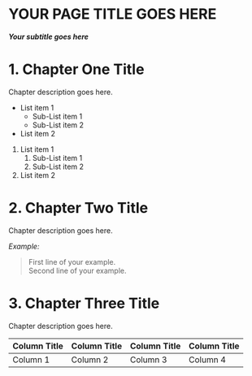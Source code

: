 <!-- The following file is to assist you in the creation of new files for the Cogent Community Project.  Please make a copy of this file and save it as your new file -->
<!-- If you have never worked with Markdown code.  This guide should help you (https://www.markdownguide.org/cheat-sheet/).  Alternatively please reach out to the Cogent Community and we can convert your Google Doc or Microsoft Word .doc to Markdown for you. -->

# YOUR PAGE TITLE GOES HERE
***Your subtitle goes here***

# 1. Chapter One Title
<p>Chapter description goes here.</p>

* List item 1
    * Sub-List item 1
    * Sub-List item 2
* List item 2

1. List item 1
    1. Sub-List item 1
    1. Sub-List item 2
1. List item 2


# 2. Chapter Two Title
<p>Chapter description goes here.</p>

*Example:*
> First line of your example.<br/>
> Second line of your example.

# 3. Chapter Three Title
<p>Chapter description goes here.</p>

| **Column Title** | **Column Title** | **Column Title** | **Column Title** |
| ----- | ----- | ----- | ----- |
| Column 1 | Column 2 | Column 3 | Column 4 |

